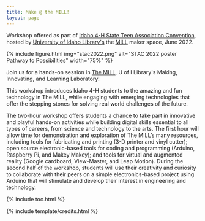 ```yaml
---
title: Make @ the MILL!
layout: page
---
```


Workshop offered as part of [Idaho 4-H State Teen Association Convention](https://www.uidaho.edu/extension/4h/events/stac),
hosted by [University of Idaho Library's](https://www.lib.uidaho.edu/) the [MILL](https://www.lib.uidaho.edu/mill) maker space, June 2022.

{% include figure.html img="stac2022.png" alt="STAC 2022 poster Pathway to Possibilities" width="75%" %}

Join us for a hands-on session in [The MILL](https://www.lib.uidaho.edu/mill), U of I Library's Making, Innovating, and Learning Laboratory! 

This workshop introduces Idaho 4-H students to the amazing and fun technology in The MILL, while engaging with emerging technologies that offer the stepping stones for solving real world challenges of the future. 

The two-hour workshop offers students a chance to take part in innovative and playful hands-on activities while building digital skills essential to all types of careers, from science and technology to the arts. 
The first hour will allow time for demonstration and exploration of The MILL’s many resources, including tools for fabricating and printing (3-D printer and vinyl cutter); open source electronic-based tools for coding and programming (Arduino, Raspberry Pi, and Makey Makey); and tools for virtual and augmented reality (Google cardboard, View-Master, and Leap Motion). 
During the second half of the workshop, students will use their creativity and curiosity to collaborate with their peers on a simple electronics-based project using Arduino that will stimulate and develop their interest in engineering and technology.

{% include toc.html %}

{% include template/credits.html %}
